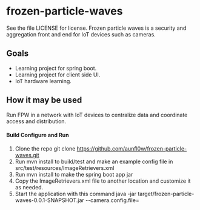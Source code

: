 # frozen-particle-waves
See the file LICENSE for license.
Frozen particle waves is a security and aggregation front and end for IoT devices such as cameras.  


## Goals
* Learning project for spring boot.  
* Learning project for client side UI.
* IoT hardware learning.

## How it may be used
Run FPW in a network with IoT devices to centralize data and coordinate access and distribution.

#### Build Configure and Run
1. Clone the repo git clone https://github.com/aunfl0w/frozen-particle-waves.git
2. Run mvn install to build/test and make an example config file in src/test/resources/ImageRetrievers.xml 
3. Run mvn install to make the spring boot app jar
4. Copy the ImageRetrievers.xml file to another location and customize it as needed.
5. Start the application with this command
	java -jar target/frozen-particle-waves-0.0.1-SNAPSHOT.jar --camera.config.file=<full path to your file>



